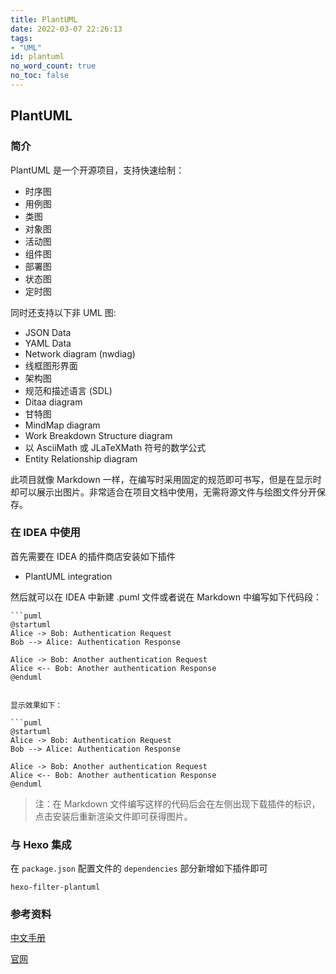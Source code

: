 ```yaml
---
title: PlantUML
date: 2022-03-07 22:26:13
tags:
- "UML"
id: plantuml
no_word_count: true
no_toc: false
---
```


## PlantUML

### 简介

PlantUML 是一个开源项目，支持快速绘制：

- 时序图
- 用例图
- 类图
- 对象图
- 活动图
- 组件图
- 部署图
- 状态图
- 定时图

同时还支持以下非 UML 图:

- JSON Data
- YAML Data
- Network diagram (nwdiag)
- 线框图形界面
- 架构图
- 规范和描述语言 (SDL)
- Ditaa diagram
- 甘特图
- MindMap diagram
- Work Breakdown Structure diagram
- 以 AsciiMath 或 JLaTeXMath 符号的数学公式
- Entity Relationship diagram

此项目就像 Markdown 一样，在编写时采用固定的规范即可书写，但是在显示时却可以展示出图片。非常适合在项目文档中使用，无需将源文件与绘图文件分开保存。

### 在 IDEA 中使用

首先需要在 IDEA 的插件商店安装如下插件

- PlantUML integration

然后就可以在 IDEA 中新建 .puml 文件或者说在 Markdown 中编写如下代码段：

```text
```puml
@startuml
Alice -> Bob: Authentication Request
Bob --> Alice: Authentication Response

Alice -> Bob: Another authentication Request
Alice <-- Bob: Another authentication Response
@enduml
```
```

显示效果如下：

```puml
@startuml
Alice -> Bob: Authentication Request
Bob --> Alice: Authentication Response

Alice -> Bob: Another authentication Request
Alice <-- Bob: Another authentication Response
@enduml
```

> 注：在 Markdown 文件编写这样的代码后会在左侧出现下载插件的标识，点击安装后重新渲染文件即可获得图片。

### 与 Hexo 集成

在 `package.json` 配置文件的 `dependencies` 部分新增如下插件即可

```
hexo-filter-plantuml
```

### 参考资料

[中文手册](https://plantuml.com/zh/guide)

[官网](https://plantuml.com)
